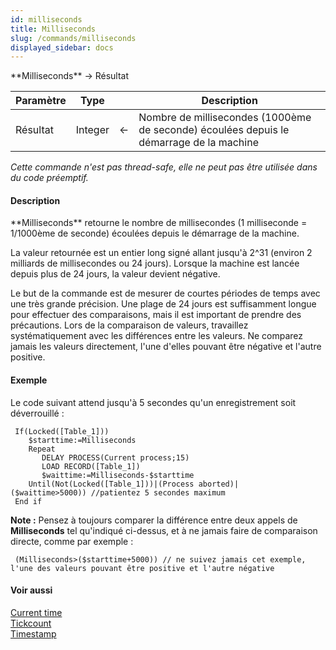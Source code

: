 ```yaml
---
id: milliseconds
title: Milliseconds
slug: /commands/milliseconds
displayed_sidebar: docs
---
```


<!--REF #_command_.Milliseconds.Syntax-->**Milliseconds**  -> Résultat<!-- END REF-->
<!--REF #_command_.Milliseconds.Params-->
| Paramètre | Type |  | Description |
| --- | --- | --- | --- |
| Résultat | Integer | &#8592; | Nombre de millisecondes (1000ème de seconde) écoulées depuis le démarrage de la machine |

<!-- END REF-->

*Cette commande n'est pas thread-safe, elle ne peut pas être utilisée dans du code préemptif.*


#### Description 

<!--REF #_command_.Milliseconds.Summary-->**Milliseconds** retourne le nombre de millisecondes (1 milliseconde = 1/1000ème de seconde) écoulées depuis le démarrage de la machine.<!-- END REF-->

La valeur retournée est un entier long signé allant jusqu'à 2^31 (environ 2 milliards de millisecondes ou 24 jours). Lorsque la machine est lancée depuis plus de 24 jours, la valeur devient négative.

Le but de la commande est de mesurer de courtes périodes de temps avec une très grande précision. Une plage de 24 jours est suffisamment longue pour effectuer des comparaisons, mais il est important de prendre des précautions. Lors de la comparaison de valeurs, travaillez systématiquement avec les différences entre les valeurs. Ne comparez jamais les valeurs directement, l'une d'elles pouvant être négative et l'autre positive.

#### Exemple 

Le code suivant attend jusqu'à 5 secondes qu'un enregistrement soit déverrouillé : 

```4d
 If(Locked([Table_1]))
    $starttime:=Milliseconds
    Repeat
       DELAY PROCESS(Current process;15)
       LOAD RECORD([Table_1])
       $waittime:=Milliseconds-$starttime
    Until(Not(Locked([Table_1]))|(Process aborted)|($waittime>5000)) //patientez 5 secondes maximum
 End if
```

**Note :** Pensez à toujours comparer la différence entre deux appels de **Milliseconds** tel qu'indiqué ci-dessus, et à ne jamais faire de comparaison directe, comme par exemple :   

```4d
 (Milliseconds>($starttime+5000)) // ne suivez jamais cet exemple, l'une des valeurs pouvant être positive et l'autre négative
```

#### Voir aussi 

[Current time](current-time.md)  
[Tickcount](tickcount.md)  
[Timestamp](timestamp.md)  